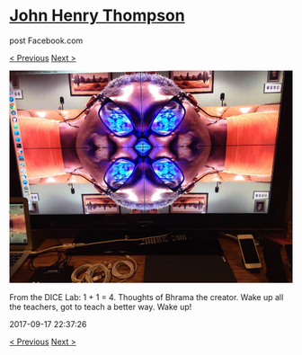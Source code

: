 # [John Henry Thompson](../README.md)
post Facebook.com

[< Previous](2017-09-19-1.md) [Next >](2017-09-17-2.md)

[![](../media/2017-09-17/Timeline-Photos-From-the-DICE-Lab-1-1-4-Thoughts-of-Bhrama-the-c.jpg)](../README.md)

From the DICE Lab: 1 + 1 = 4. Thoughts of Bhrama the creator.  Wake up all the teachers, got to teach a better way. Wake up!

2017-09-17 22:37:26

[< Previous](2017-09-19-1.md) [Next >](2017-09-17-2.md)